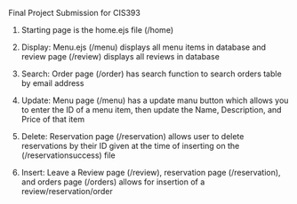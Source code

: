 Final Project Submission for CIS393

1. Starting page is the home.ejs file (/home)

2. Display: Menu.ejs (/menu) displays all menu items in database and review page (/review) displays all reviews in database

3. Search: Order page (/order) has search function to search orders table by email address

4. Update: Menu page (/menu) has a update manu button which allows you to enter the ID of a menu item, then update the Name, Description, and Price of that item

5. Delete: Reservation page (/reservation) allows user to delete reservations by their ID given at the time of inserting on the (/reservationsuccess) file

6. Insert: Leave a Review page (/review), reservation page (/reservation), and orders page (/orders) allows for insertion of a review/reservation/order
